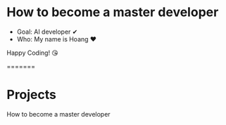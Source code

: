 
# How to become a master developer

- Goal: AI developer ✔
- Who: My name is Hoang ❤

Happy Coding! 😘

=======
# Projects
How to become a master developer 
